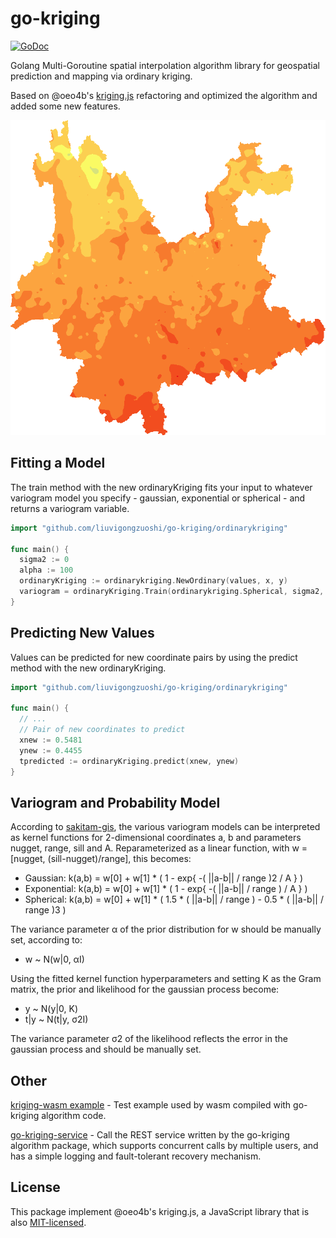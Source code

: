 # go-kriging

[![GoDoc](https://godoc.org/github.com/liuvigongzuoshi/go-kriging?status.svg)](https://pkg.go.dev/github.com/liuvigongzuoshi/go-kriging)

Golang Multi-Goroutine spatial interpolation algorithm library for geospatial prediction and mapping via ordinary kriging.

Based on @oeo4b's [kriging.js](https://github.com/oeo4b/kriging.js) refactoring and optimized the algorithm and added some new features. 

![Examples](./docs/grid-exponential.png)

## Fitting a Model

The train method with the new ordinaryKriging fits your input to whatever variogram model you specify - gaussian, exponential or spherical - and returns a variogram variable.


```go
import "github.com/liuvigongzuoshi/go-kriging/ordinarykriging"

func main() {
  sigma2 := 0
  alpha := 100
  ordinaryKriging := ordinarykriging.NewOrdinary(values, x, y)
  variogram = ordinaryKriging.Train(ordinarykriging.Spherical, sigma2, alpha)  
}
```

## Predicting New Values

Values can be predicted for new coordinate pairs by using the predict method with the new ordinaryKriging.

```go
import "github.com/liuvigongzuoshi/go-kriging/ordinarykriging"

func main() {
  // ...
  // Pair of new coordinates to predict
  xnew := 0.5481
  ynew := 0.4455
  tpredicted := ordinaryKriging.predict(xnew, ynew)
}
```

## Variogram and Probability Model

According to [sakitam-gis](https://sakitam-gis.github.io/kriging.js/examples/world.html), the various variogram models can be interpreted as kernel functions for 2-dimensional coordinates a, b and parameters nugget, range, sill and A. Reparameterized as a linear function, with w = [nugget, (sill-nugget)/range], this becomes:

- Gaussian: k(a,b) = w[0] + w[1] * ( 1 - exp{ -( ||a-b|| / range )2 / A } )
- Exponential: k(a,b) = w[0] + w[1] * ( 1 - exp{ -( ||a-b|| / range ) / A } )
- Spherical: k(a,b) = w[0] + w[1] * ( 1.5 * ( ||a-b|| / range ) - 0.5 * ( ||a-b|| / range )3 )

The variance parameter α of the prior distribution for w should be manually set, according to:

- w ~ N(w|0, αI)

Using the fitted kernel function hyperparameters and setting K as the Gram matrix, the prior and likelihood for the gaussian process become:

- y ~ N(y|0, K)
- t|y ~ N(t|y, σ2I)

The variance parameter σ2 of the likelihood reflects the error in the gaussian process and should be manually set.


## Other

[kriging-wasm example](https://github.com/liuvigongzuoshi/kriging-wasm) - Test example used by wasm compiled with go-kriging algorithm code.

[go-kriging-service](https://github.com/liuvigongzuoshi/go-kriging-service) - Call the REST service written by the go-kriging algorithm package, which supports concurrent calls by multiple users, and has a simple logging and fault-tolerant recovery mechanism.


## License

This package implement @oeo4b's kriging.js, a JavaScript library that is also [MIT-licensed](https://en.wikipedia.org/wiki/MIT_License).
